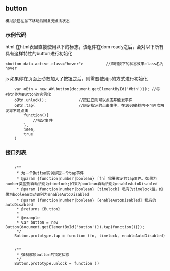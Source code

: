## button
	模拟按钮在按下移动后回复无点击状态

### 示例代码
html
在html表里直接使用以下的标志，该组件在dom ready之后，会对以下所有具有这样特性的button进行初始化
```
<button data-active-class="hover">			//声明按下的状态效果class名为hover
```
js
如果你在页面上动态加入了按钮之后，则需要使用js的方式进行初始化
```
	var oBtn = new AW.button(document.getElementById('#btn')});	//将#btn作为Button的实例化
	oBtn.unlock();				//按钮立刻可以点击并触发事件
	oBtn.tap(					//绑定指定的点击事件，在1000毫秒内不可再次触发亦不可点击
		function(){
			//指定事件
		}, 
		1000,
		true
	)
```

### 接口列表

```

	/**
	 * 为一个Button实例绑定一个tap事件
	 * @param {function|number|boolean} [fn] 需要绑定的tap事件。如果为number类型则自动识别为timelock;如果为boolean自动识别为enableAutoDisabled
	 * @param {function|number|boolean} [timelock] 私有的timelock值。如果为boolean自动识别为enableAutoDisabled
	 * @param {function|number|boolean} [enableAutoDisabled] 私有的autoDisabled
	 * @returns {Button}
	 *
	 * @example
	 * var button = new Button(document.getElementById('button')}).tap(function(){});
	 */
	Button.prototype.tap = function (fn, timelock, enableAutoDisabled)
	
	
	/**
	 * 强制解锁button的锁定状态
	 */
	Button.prototype.unlock = function ()
```